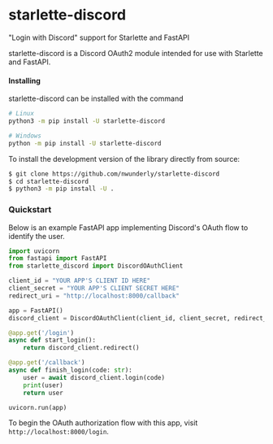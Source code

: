 # starlette-discord
 "Login with Discord" support for Starlette and FastAPI

starlette-discord is a Discord OAuth2 module intended for use with Starlette and FastAPI.


#### Installing

starlette-discord can be installed with the command

```sh
# Linux
python3 -m pip install -U starlette-discord

# Windows
python -m pip install -U starlette-discord
```

To install the development version of the library directly from source:

```sh
$ git clone https://github.com/nwunderly/starlette-discord
$ cd starlette-discord
$ python3 -m pip install -U .
```

### Quickstart

Below is an example FastAPI app implementing Discord's OAuth flow to identify the user.

```py
import uvicorn
from fastapi import FastAPI
from starlette_discord import DiscordOAuthClient

client_id = "YOUR APP'S CLIENT ID HERE"
client_secret = "YOUR APP'S CLIENT SECRET HERE"
redirect_uri = "http://localhost:8000/callback"

app = FastAPI()
discord_client = DiscordOAuthClient(client_id, client_secret, redirect_uri)

@app.get('/login')
async def start_login():
    return discord_client.redirect()

@app.get('/callback')
async def finish_login(code: str):
    user = await discord_client.login(code)
    print(user)
    return user

uvicorn.run(app)
```

To begin the OAuth authorization flow with this app, visit `http://localhost:8000/login`.
